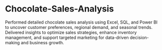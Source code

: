 # Chocolate-Sales-Analysis
Performed detailed chocolate sales analysis using Excel, SQL, and Power BI to uncover customer preferences, regional demand, and seasonal trends. Delivered insights to optimize sales strategies, enhance inventory management, and support targeted marketing for data-driven decision-making and business growth.

